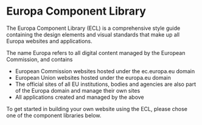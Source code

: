 # Europa Component Library

The Europa Component Library (ECL) is a comprehensive style guide containing the design elements and visual standards that make up all Europa websites and applications.

The name Europa refers to all digital content managed by the European Commission, and contains 

- European Commission websites hosted under the ec.europa.eu domain
- European Union websites hosted under the europa.eu domain
- The official sites of all EU institutions, bodies and agencies are also part of the Europa domain and manage their own sites
- All applications created and managed by the above

To get started in building your own website using the ECL, please chose one of the component libraries below.
